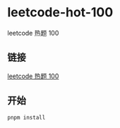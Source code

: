 # leetcode-hot-100

leetcode 热题 100

## 链接

[leetcode 热题 100](https://leetcode.cn/problem-list/2cktkvj/)

## 开始

```
pnpm install
```
